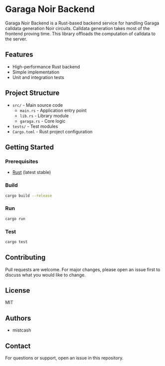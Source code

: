 # Garaga Noir Backend

Garaga Noir Backend is a Rust-based backend service for handling Garaga calldata generation Noir circuits. Calldata generation takes most of the frontend proving time. This library offloads the computation of calldata to the server.

## Features
- High-performance Rust backend
- Simple implementation
- Unit and integration tests

## Project Structure
- `src/` - Main source code
  - `main.rs` - Application entry point
  - `lib.rs` - Library module
  - `garaga.rs` - Core logic
- `tests/` - Test modules
- `Cargo.toml` - Rust project configuration

## Getting Started
### Prerequisites
- [Rust](https://www.rust-lang.org/tools/install) (latest stable)

### Build
```sh
cargo build --release
```

### Run
```sh
cargo run
```

### Test
```sh
cargo test
```

## Contributing
Pull requests are welcome. For major changes, please open an issue first to discuss what you would like to change.

## License
MIT

## Authors
- mistcash

## Contact
For questions or support, open an issue in this repository.
